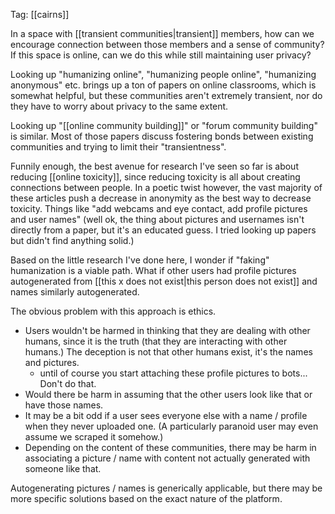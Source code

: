 Tag: [[cairns]]

In a space with [[transient communities|transient]] members, how can we encourage connection between those members and a sense of community? If this space is online, can we do this while still maintaining user privacy?

Looking up "humanizing online", "humanizing people online", "humanizing anonymous" etc. brings up a ton of papers on online classrooms, which is somewhat helpful, but these communities aren't extremely transient, nor do they have to worry about privacy to the same extent.

Looking up "[[online community building]]" or "forum community building" is similar. Most of those papers discuss fostering bonds between existing communities and trying to limit their "transientness".

Funnily enough, the best avenue for research I've seen so far is about reducing [[online toxicity]], since reducing toxicity is all about creating connections between people. In a poetic twist however, the vast majority of these articles push a decrease in anonymity as the best way to decrease toxicity. Things like "add webcams and eye contact, add profile pictures and user names" (well ok, the thing about pictures and usernames isn't directly from a paper, but it's an educated guess. I tried looking up papers but didn't find anything solid.)

Based on the little research I've done here, I wonder if "faking" humanization is a viable path. What if other users had profile pictures autogenerated from [[this x does not exist|this person does not exist]] and names similarly autogenerated. 

The obvious problem with this approach is ethics. 

 - Users wouldn't be harmed in thinking that they are dealing with other humans, since it is the truth (that they are interacting with other humans.) The deception is not that other humans exist, it's the names and pictures.
   - until of course you start attaching these profile pictures to bots... Don't do that.
 - Would there be harm in assuming that the other users look like that or have those names. 
 - It may be a bit odd if a user sees everyone else with a name / profile when they never uploaded one. (A particularly paranoid user may even assume we scraped it somehow.)
 - Depending on the content of these communities, there may be harm in associating a picture / name with content not actually generated with someone like that.

Autogenerating pictures / names is generically applicable, but there may be more specific solutions based on the exact nature of the platform.
